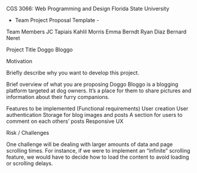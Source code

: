 CGS 3066: Web Programming and Design
 Florida State University
- Team Project Proposal Template -

Team Members
	JC Tapiais
	Kahlil Morris
	Emma Berndt
	Ryan Diaz
	Bernard Neret
	

Project Title
	Doggo Bloggo

Motivation

Briefly describe why you want to develop this project.

Brief overview of what you are proposing
Doggo Bloggo is a blogging platform targeted at dog owners.  It’s a place for them to share pictures and information about their furry companions.  

Features to be implemented (Functional requirements)
User creation
User authentication
Storage for blog images and posts
A section for users to comment on each others’ posts
Responsive UX

Risk / Challenges

One challenge will be dealing with larger amounts of data and page scrolling times.  For instance, if we were to implement an “infinite” scrolling feature, we would have to decide how to load the content to avoid loading or scrolling delays.

